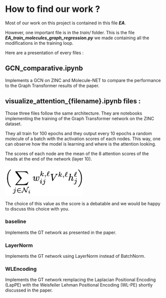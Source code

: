 # How to find our work ?

Most of our work on this project is contained in this file ***EA***.

However, one important file is in the *train/* folder. This is the file  ***EA_train_molecules_graph_regression.py*** we made containing all the modifications in the training loop.

Here are a presentation of every files :

## GCN_comparative.ipynb

Implements a GCN on ZINC and Molecule-NET to compare the performance to the Graph Transformer results of the paper.


## visualize_attention_{filename}.ipynb files :

Those three files follow the same architecture. They are notebooks implementing the training of the Graph Transformer network on the ZINC dataset.

They all train for 100 epochs and they output every 10 epochs a random molecule of a batch with the activation scores of each nodes. This way, one can observe how the model is learning and where is the attention looking.

The scores of each node are the mean of the 8 attention scores of the heads at the end of the network (layer 10). 

<img src="scores.png" width="250">


The choice of this value as the score is a debatable and we would be happy to discuss this choice with you.

### baseline

Implements the GT network as presented in the paper.

### LayerNorm

Implements the GT network using LayerNorm instead of BatchNorm.

### WLEncoding

Implements the GT network remplacing the Laplacian Positional Encoding (LapPE) with the Weisfeiler Lehman Positional Encoding (WL-PE) shortly discussed in the paper.
